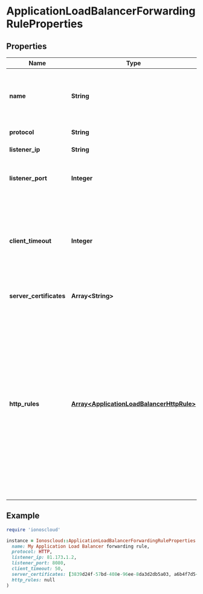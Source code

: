 # ApplicationLoadBalancerForwardingRuleProperties

## Properties

| Name | Type | Description | Notes |
| ---- | ---- | ----------- | ----- |
| **name** | **String** | The name of the Application Load Balancer forwarding rule. |  |
| **protocol** | **String** | Balancing protocol |  |
| **listener_ip** | **String** | Listening (inbound) IP |  |
| **listener_port** | **Integer** | Listening (inbound) port number; valid range is 1 to 65535. |  |
| **client_timeout** | **Integer** | The maximum time in milliseconds to wait for the client to acknowledge or send data; default is 50,000 (50 seconds). | [optional] |
| **server_certificates** | **Array&lt;String&gt;** | Array of items in the collection. | [optional] |
| **http_rules** | [**Array&lt;ApplicationLoadBalancerHttpRule&gt;**](ApplicationLoadBalancerHttpRule.md) | An array of items in the collection. The original order of rules is perserved during processing, except for Forward-type rules are processed after the rules with other action defined. The relative order of Forward-type rules is also preserved during the processing. | [optional] |

## Example

```ruby
require 'ionoscloud'

instance = Ionoscloud::ApplicationLoadBalancerForwardingRuleProperties.new(
  name: My Application Load Balancer forwarding rule,
  protocol: HTTP,
  listener_ip: 81.173.1.2,
  listener_port: 8080,
  client_timeout: 50,
  server_certificates: [3839d24f-57bd-408e-96ee-8da3d2db5a03, a6b4f7d5-b23a-4f53-b83e-8a6528ab4612],
  http_rules: null
)
```

